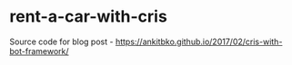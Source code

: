 # rent-a-car-with-cris

Source code for blog post - https://ankitbko.github.io/2017/02/cris-with-bot-framework/

